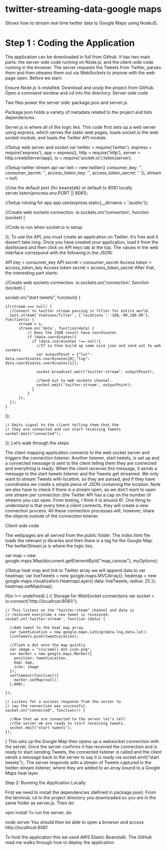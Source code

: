twitter-streaming-data-google maps
========================

Shows how to stream real time twitter data to Google Maps using NodeJS.


# Step 1 : Coding the Application

The application can be downloaded in full from Github. It has two main parts: the server-side code running on Node.js, and the client-side code running in the browser. The server requests the Tweets from Twitter, parses them and then streams them out via WebSockets to anyone with the web page open. Before we start:

Ensure Node.js is installed.
Download and unzip the project from GitHub.
Open a command window and cd into the directory.
Server-side code

Two files power the server side: package.json and server.js.

Package.json holds a variety of metadata related to the project and lists dependencies.

Server.js is where all of the logic lies. This code first sets up a web server using express, which serves the static web pages, loads socket.io the web socket module, and loads the Twitter API module.

//Setup web server and socket
var twitter = require('twitter'),
    express = require('express'),
    app = express(),
    http = require('http'),
    server = http.createServer(app),
    io = require('socket.io').listen(server);

//Setup twitter stream api
var twit = new twitter({
  consumer_key: '',
  consumer_secret: '',
  access_token_key: '',
  access_token_secret: ''
}),
stream = null;

//Use the default port (for beanstalk) or default to 8081 locally
server.listen(process.env.PORT || 8081);

//Setup rotuing for app
app.use(express.static(__dirname + '/public'));

//Create web sockets connection.
io.sockets.on('connection', function (socket) {

  //Code to run when socket.io is setup.

});
To use the API, you must create an application on Twitter. It’s free and it doesn’t take long. Once you have created your application, load it from the dashboard and then click on API keys tab at the top. The values in the web interface correspond with the following in the JSON:

API key > consumer_key
API secret > consumer_secret
Access token > access_token_key
Access token secret > access_token_secret
After that, the interesting part starts:

//Create web sockets connection.
io.sockets.on('connection', function (socket) {

  socket.on("start tweets", function() {

    if(stream === null) {
      //Connect to twitter stream passing in filter for entire world.
      twit.stream('statuses/filter', {'locations':'-180,-90,180,90'}, function(s) {
          stream = s;
          stream.on('data', function(data) {
              // Does the JSON result have coordinates
              if (data.coordinates){
                if (data.coordinates !== null){
                  //If so then build up some nice json and send out to web sockets
                  var outputPoint = {"lat": data.coordinates.coordinates[0],"lng": data.coordinates.coordinates[1]};

                  socket.broadcast.emit("twitter-stream", outputPoint);

                  //Send out to web sockets channel.
                  socket.emit('twitter-stream', outputPoint);
                }
              }
          });
      });
    }
  });

    // Emits signal to the client telling them that the
    // they are connected and can start receiving Tweets
    socket.emit("connected");
});
Let’s walk through the steps.

The client mapping application connects to the web socket server and triggers the connection listener.
Another listener, start tweets, is set up and a connected message is sent to the client telling them they are connected and everything is ready.
When the client receives this message, it sends a message to the start tweets listener and the Tweets get streamed. We only want to stream Tweets with location, so they are parsed, and if they have coordinates we create a simple piece of JSON containing the location. Note we also have to check if there is a stream open, as we don’t want to open one stream per connection (the Twitter API has a cap on the number of streams you can open. From testing, I think it is around 6).
One thing to understand is that every time a client connects, they will create a new connection process. All these connection processes will, however, share the objects outside of the connection listener.

Client-side code

The webpages are all served from the public folder. The index.html file loads the relevant js libraries and then there is a tag for the Google Map. The twitterStream.js is where the logic lies.

  var map = new google.maps.Map(document.getElementById("map_canvas"), myOptions);

  //Setup heat map and link to Twitter array we will append data to
  var heatmap;
  var liveTweets = new google.maps.MVCArray();
  heatmap = new google.maps.visualization.HeatmapLayer({
    data: liveTweets,
    radius: 25
  });
  heatmap.setMap(map);

  if(io !== undefined) {
    // Storage for WebSocket connections
    var socket = io.connect('http://localhost:8081/');

    // This listens on the "twitter-steam" channel and data is 
    // received everytime a new tweet is receieved.
    socket.on('twitter-stream', function (data) {

      //Add tweet to the heat map array.
      var tweetLocation = new google.maps.LatLng(data.lng,data.lat);
      liveTweets.push(tweetLocation);

      //Flash a dot onto the map quickly
      var image = "css/small-dot-icon.png";
      var marker = new google.maps.Marker({
        position: tweetLocation,
        map: map,
        icon: image
      });
      setTimeout(function(){
        marker.setMap(null);
      },600);

    });

    // Listens for a success response from the server to 
    // say the connection was successful.
    socket.on("connected", function(r) {

      //Now that we are connected to the server let's tell 
      //the server we are ready to start receiving tweets.
      socket.emit("start tweets");
    });
  }
This sets up the Google Map then opens up a websocket connection with the server. Once the server confirms it has received the connection and is ready to start sending Tweets, the connected listener is called and the client sends a message back to the server to say it is ready via socket.emit(“start tweets”);. The server responds with a stream of Tweets captured in the twitter-stream listener, where they are added to an array bound to a Google Maps heat layer.

Step 2: Running the Application Locally

First we need to install the dependencies (defined in package.json). From the terminal, cd to the project directory you downloaded so you are in the same folder as server.js. Then do:

npm install
To run the server, do:

node server
You should then be able to open a browser and access http://localhost:8081.

To host the application this we used AWS Elastic Beanstalk. The GitHub read me walks through how to deploy the application.
